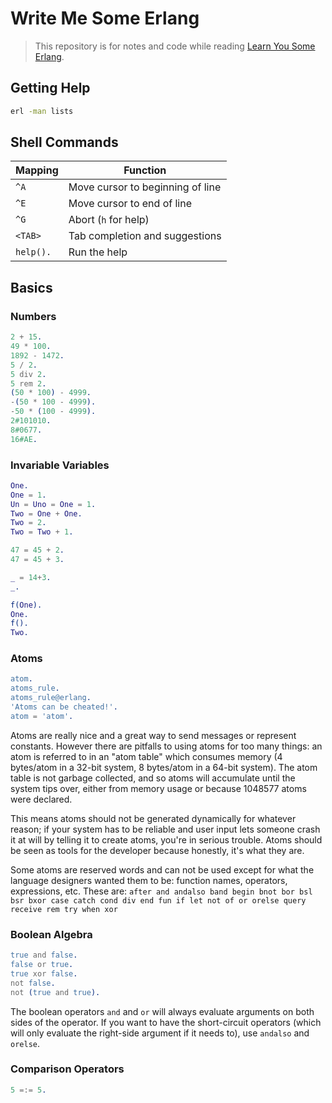 # Write Me Some Erlang

> This repository is for notes and code while reading [Learn You Some Erlang](https://learnyousomeerlang.com).

## Getting Help

```sh
erl -man lists
```

## Shell Commands

| Mapping | Function |
| --- | --- |
| `^A` | Move cursor to beginning of line |
| `^E` | Move cursor to end of line |
| `^G` | Abort (`h` for help) |
| `<TAB>` | Tab completion and suggestions |
| `help().` | Run the help |

## Basics

### Numbers

```erl
2 + 15.
49 * 100.
1892 - 1472.
5 / 2.
5 div 2.
5 rem 2.
(50 * 100) - 4999.
-(50 * 100 - 4999).
-50 * (100 - 4999).
2#101010.
8#0677.
16#AE.
```

### Invariable Variables

```erl
One.
One = 1.
Un = Uno = One = 1.
Two = One + One.
Two = 2.
Two = Two + 1.

47 = 45 + 2.
47 = 45 + 3.

_ = 14+3.
_.

f(One).
One.
f().
Two.
```

### Atoms

```erl
atom.
atoms_rule.
atoms_rule@erlang.
'Atoms can be cheated!'.
atom = 'atom'.
```

Atoms are really nice and a great way to send messages or represent constants. However there are pitfalls to using atoms for too many things: an atom is referred to in an "atom table" which consumes memory (4 bytes/atom in a 32-bit system, 8 bytes/atom in a 64-bit system). The atom table is not garbage collected, and so atoms will accumulate until the system tips over, either from memory usage or because 1048577 atoms were declared.

This means atoms should not be generated dynamically for whatever reason; if your system has to be reliable and user input lets someone crash it at will by telling it to create atoms, you're in serious trouble. Atoms should be seen as tools for the developer because honestly, it's what they are.

Some atoms are reserved words and can not be used except for what the language designers wanted them to be: function names, operators, expressions, etc. These are: `after and andalso band begin bnot bor bsl bsr bxor case catch cond div end fun if let not of or orelse query receive rem try when xor`

### Boolean Algebra

```erl
true and false.
false or true.
true xor false.
not false.
not (true and true).
```

The boolean operators `and` and `or` will always evaluate arguments on both sides of the operator. If you want to have the short-circuit operators (which will only evaluate the right-side argument if it needs to), use `andalso` and `orelse`.

### Comparison Operators

```erl
5 =:= 5.
```